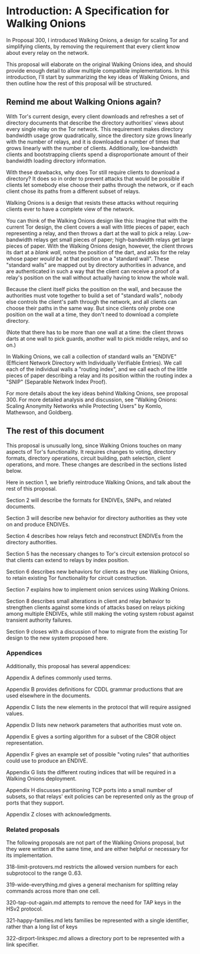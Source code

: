 
<!-- Section 1 --> <a id='S1'></a>

# Introduction: A Specification for Walking Onions

In Proposal 300, I introduced Walking Onions, a design for scaling
Tor and simplifying clients, by removing the requirement that every
client know about every relay on the network.

This proposal will elaborate on the original Walking Onions idea,
and should provide enough detail to allow multiple compatible
implementations. In this introduction, I'll start by summarizing the
key ideas of Walking Onions, and then outline how the rest of this
proposal will be structured.

<!-- Section 1.1 --> <a id='S1.1'></a>

## Remind me about Walking Onions again?

With Tor's current design, every client downloads and refreshes a
set of directory documents that describe the directory authorities'
views about every single relay on the Tor network.  This requirement
makes directory bandwidth usage grow quadratically, since the
directory size grows linearly with the number of relays, and it is
downloaded a number of times that grows linearly with the number of
clients.  Additionally, low-bandwidth clients and bootstrapping
clients spend a disproportionate amount of their bandwidth loading
directory information.

With these drawbacks, why does Tor still require clients to
download a directory?  It does so in order to prevent attacks that
would be possible if clients let somebody else choose their
paths through the network, or if each client chose its paths from a
different subset of relays.

Walking Onions is a design that resists these attacks without
requiring clients ever to have a complete view of the network.

You can think of the Walking Onions design like this: Imagine that with
the current Tor design, the client covers a wall with little pieces
of paper, each representing a relay, and then throws a dart at the wall
to pick a relay.  Low-bandwidth relays get small pieces of paper;
high-bandwidth relays get large pieces of paper.  With the Walking
Onions design, however, the client throws its dart at a _blank
wall_, notes the position of the dart, and asks for the relay whose
paper _would be_ at that position on a "standard wall".  These
"standard walls" are mapped out by directory authorities in advance,
and are authenticated in such a way that the client can receive a
proof of a relay's position on the wall without actually having to
know the whole wall.

Because the client itself picks the position on the wall, and
because the authorities must vote together to build a set of
"standard walls", nobody else controls the client's path through the
network, and all clients can choose their paths in the same way.
But since clients only probe one position on the wall at a time,
they don't need to download a complete directory.

(Note that there has to be more than one wall at a time: the client
throws darts at one wall to pick guards, another wall to pick
middle relays, and so on.)

In Walking Onions, we call a collection of standard walls an
"ENDIVE" (Efficient Network Directory with Individually Verifiable
Entries).  We call each of the individual walls a "routing index",
and we call each of the little pieces of paper describing a relay and
its position within the routing index a "SNIP" (Separable Network
Index Proof).

For more details about the key ideas behind Walking Onions, see
proposal 300.  For more detailed analysis and discussion, see
"Walking Onions: Scaling Anonymity Networks while Protecting Users"
by Komlo, Mathewson, and Goldberg.

<!-- Section 1.2 --> <a id='S1.2'></a>

## The rest of this document

This proposal is unusually long, since Walking Onions touches on many
aspects of Tor's functionality.  It requires changes to voting,
directory formats, directory operations, circuit building, path
selection, client operations, and more.  These changes are described in the
sections listed below.

Here in section 1, we briefly reintroduce Walking Onions, and talk
about the rest of this proposal.

Section 2 will describe the formats for ENDIVEs, SNIPs, and related
documents.

Section 3 will describe new behavior for directory authorities as
they vote on and produce ENDIVEs.

Section 4 describes how relays fetch and reconstruct ENDIVEs from
the directory authorities.

Section 5 has the necessary changes to Tor's circuit extension
protocol so that clients can extend to relays by index position.

Section 6 describes new behaviors for clients as they use Walking
Onions, to retain existing Tor functionality for circuit construction.

Section 7 explains how to implement onion services using Walking
Onions.

Section 8 describes small alterations in client and relay behavior
to strengthen clients against some kinds of attacks based on relays
picking among multiple ENDIVEs, while still making the voting
system robust against transient authority failures.

Section 9 closes with a discussion of how to migrate from the
existing Tor design to the new system proposed here.

<!-- Section 1.2.1 --> <a id='S1.2.1'></a>

### Appendices

Additionally, this proposal has several appendices:

Appendix A defines commonly used terms.

Appendix B provides definitions for CDDL grammar productions that
are used elsewhere in the documents.

Appendix C lists the new elements in the protocol that will require
assigned values.

Appendix D lists new network parameters that authorities must vote
on.

Appendix E gives a sorting algorithm for a subset of the CBOR object
representation.

Appendix F gives an example set of possible "voting rules" that
authorities could use to produce an ENDIVE.

Appendix G lists the different routing indices that will be required
in a Walking Onions deployment.

Appendix H discusses partitioning TCP ports into a small number of
subsets, so that relays' exit policies can be represented only as
the group of ports that they support.

Appendix Z closes with acknowledgments.

<!-- Section 1.2.2 --> <a id='S1.2.2'></a>

### Related proposals

The following proposals are not part of the Walking Onions proposal,
but they were written at the same time, and are either helpful or
necessary for its implementation.

318-limit-protovers.md restricts the allowed version numbers for
each subprotocol to the range 0..63.

319-wide-everything.md gives a general mechanism for splitting relay
commands across more than one cell.

320-tap-out-again.md attempts to remove the need for TAP keys in
the HSv2 protocol.

321-happy-families.md lets families be represented with a single
identifier, rather than a long list of keys

322-dirport-linkspec.md allows a directory port to be represented
with a link specifier.
